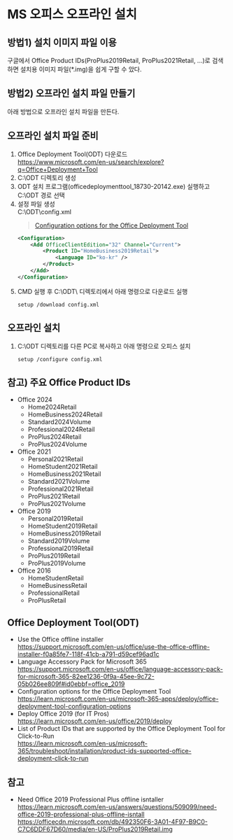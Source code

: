 # MS 오피스 오프라인 설치


## 방법1) 설치 이미지 파일 이용
구글에서 Office Product IDs(ProPlus2019Retail, ProPlus2021Retail, ...)로 검색하면 설치용 이미지 파일(*.img)을 쉽게 구할 수 았다.


## 방법2) 오프라인 설치 파일 만들기
아래 방법으로 오프라인 설치 파일을 만든다.


## 오프라인 설치 파일 준비
1. Office Deployment Tool(ODT) 다운로드<br>
    https://www.microsoft.com/en-us/search/explore?q=Office+Deployment+Tool
1. C:\ODT 디렉토리 생성
1. ODT 설치 프로그램(officedeploymenttool_18730-20142.exe) 실행하고 C:\ODT 경로 선택
1. 설정 파일 생성<br>
    C:\ODT\config.xml<br>
    > [Configuration options for the Office Deployment Tool](https://learn.microsoft.com/en-us/microsoft-365-apps/deploy/office-deployment-tool-configuration-options)
    ```xml
    <Configuration>
        <Add OfficeClientEdition="32" Channel="Current">
            <Product ID="HomeBusiness2019Retail">
                <Language ID="ko-kr" />
            </Product>
        </Add>
    </Configuration>
    ```
1. CMD 실행 후 C:\ODT\ 디렉토리에서 아래 명령으로 다운로드 실행
    ```dos
    setup /download config.xml
    ```


## 오프라인 설치
1. C:\ODT 디렉토리를 다른 PC로 복사하고 아래 명령으로 오피스 설치
    ```dos
    setup /configure config.xml
    ```


## 참고) 주요 Office Product IDs
- Office 2024
    - Home2024Retail
    - HomeBusiness2024Retail
    - Standard2024Volume
    - Professional2024Retail
    - ProPlus2024Retail
    - ProPlus2024Volume
- Office 2021
    - Personal2021Retail
    - HomeStudent2021Retail
    - HomeBusiness2021Retail
    - Standard2021Volume
    - Professional2021Retail
    - ProPlus2021Retail
    - ProPlus2021Volume
- Office 2019
    - Personal2019Retail
    - HomeStudent2019Retail
    - HomeBusiness2019Retail
    - Standard2019Volume
    - Professional2019Retail
    - ProPlus2019Retail
    - ProPlus2019Volume
- Office 2016
    - HomeStudentRetail
    - HomeBusinessRetail
    - ProfessionalRetail
    - ProPlusRetail


## Office Deployment Tool(ODT)
- Use the Office offline installer<br>
    https://support.microsoft.com/en-us/office/use-the-office-offline-installer-f0a85fe7-118f-41cb-a791-d59cef96ad1c
- Language Accessory Pack for Microsoft 365<br>
    https://support.microsoft.com/en-us/office/language-accessory-pack-for-microsoft-365-82ee1236-0f9a-45ee-9c72-05b026ee809f#id0ebbf=office_2019
- Configuration options for the Office Deployment Tool<br>
    https://learn.microsoft.com/en-us/microsoft-365-apps/deploy/office-deployment-tool-configuration-options
- Deploy Office 2019 (for IT Pros)<br>
    https://learn.microsoft.com/en-us/office/2019/deploy
- List of Product IDs that are supported by the Office Deployment Tool for Click-to-Run<br>
    https://learn.microsoft.com/en-us/microsoft-365/troubleshoot/installation/product-ids-supported-office-deployment-click-to-run


## 참고
- Need Office 2019 Professional Plus offline isntaller<br>
    https://learn.microsoft.com/en-us/answers/questions/509099/need-office-2019-professional-plus-offline-isntall
    https://officecdn.microsoft.com/db/492350F6-3A01-4F97-B9C0-C7C6DDF67D60/media/en-US/ProPlus2019Retail.img




